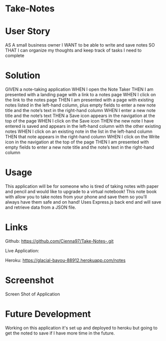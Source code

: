 # Take-Notes

# User Story

AS A small business owner
I WANT to be able to write and save notes
SO THAT I can organize my thoughts and keep track of tasks I need to complete

# Solution  

GIVEN a note-taking application
WHEN I open the Note Taker
THEN I am presented with a landing page with a link to a notes page
WHEN I click on the link to the notes page
THEN I am presented with a page with existing notes listed in the left-hand column, plus empty fields to enter a new note title and the note’s text in the right-hand column
WHEN I enter a new note title and the note’s text
THEN a Save icon appears in the navigation at the top of the page
WHEN I click on the Save icon
THEN the new note I have entered is saved and appears in the left-hand column with the other existing notes
WHEN I click on an existing note in the list in the left-hand column
THEN that note appears in the right-hand column
WHEN I click on the Write icon in the navigation at the top of the page
THEN I am presented with empty fields to enter a new note title and the note’s text in the right-hand column

#  Usage 

This application will be for someone who is tired of taking notes with paper and pencil and would like to upgrade to a virtual notebook! This note book with allow you to take notes from your phone and save them so you'll always have them safe and on hand!
Uses Express.js back end and will save and retrieve data from a JSON file.

# Links 

Github: https://github.com/Cienna97/Take-Notes-.git

Live Application:

Heroku: https://glacial-bayou-88912.herokuapp.com/notes

# Screenshot 

Screen Shot of Application 

# Future Development

Working on this application it's set up and deployed to heroku but going to get the noted to save if I have more time in the future.

